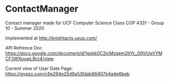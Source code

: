 # ContactManager
Contact manager made for UCF Computer Science Class COP 4331 - Group 10 - Summer 2020

Implemented at
http://knightacts.ueuo.com/

API Refrence Doc
https://docs.google.com/document/d/1gxkk0C2lcMzqem2tIYc_0lltVUeVYMCF3WXouwLBrz4/view

Current view of User Date Page: https://gyazo.com/c6e294e25d9a53fdab86407b4a4e6beb
